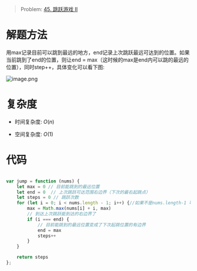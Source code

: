 > Problem: [45. 跳跃游戏 II](https://leetcode.cn/problems/jump-game-ii/description/)



# 解题方法
用max记录目前可以跳到最远的地方，end记录上次跳跃最远可达到的位置。如果当前跳到了end的位置，则让end = max（这时候的max是end内可以跳的最远的位置），同时step++，具体变化可以看下图:

![image.png](https://pic.leetcode.cn/1670153973-DLqplC-image.png)

# 复杂度
- 时间复杂度: $O(n)$

- 空间复杂度: $O(1)$

# 代码
```JavaScript []

var jump = function (nums) {
    let max = 0 // 目前能跳到的最远位置
    let end = 0  // 上次跳跃可达范围右边界（下次的最右起跳点）
    let steps = 0 // 跳跃次数
    for (let i = 0; i < nums.length - 1; i++) {//如果不是nums.length-1 可能会多跳一步
        max = Math.max(nums[i] + i, max)
        // 到达上次跳跃能到达的右边界了
        if (i === end) {
            // 目前能跳到的最远位置变成了下次起跳位置的有边界
            end = max
            steps++
        }
    }

    return steps
};
```
